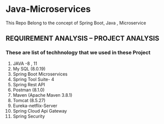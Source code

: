 # Java-Microservices
This Repo Belong to the concept of Spring Boot, Java , Microservice 


## REQUIREMENT ANALYSIS – PROJECT ANALYSIS
### These are list of techhnology that we used in these Project
1.	JAVA -8 , 11
2.	My SQL (8.0.19)
3.	Spring Boot Microservices
4.	Spring Tool Suite- 4
5.	Spring Rest API
6.	Postman (8.1.0)
7.	Maven (Apache Maven 3.8.1)
8.	Tomcat (8.5.27)
9.  Eureka-netflix-Server
10. Spring Cloud Api Gateway
11. Spring Security
